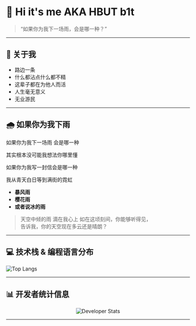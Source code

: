# 👋 Hi it's me AKA HBUT b1t

> “如果你为我下一场雨，会是哪一种？”  

---

## 📝 关于我

- 路边一条
- 什么都沾点什么都不精
- 这辈子都在为他人而活
- 人生毫无意义
- 无业游民

---

## 🌧️ 如果你为我下雨

如果你为我下一场雨 会是哪一种

其实根本没可能我想法你哪里懂

如果你为我写一封信会是哪一种

我从青天白日等到满街的霓虹

- **暴风雨**
- **樱花雨** 
- **或者说冰的雨**


> 天空中倾的雨 滴在我心上
> 如在这顷刻间，你能够听得见，  
> 告诉我，你的天空现在多云还是晴朗？

---

## 💻 技术栈 & 编程语言分布

![Top Langs](https://github-readme-stats.vercel.app/api/top-langs/?username=wabshs)

---

## 📊 开发者统计信息

<div align="center">
  <img src="https://github-readme-stats.vercel.app/api?username=wabshs&show_icons=true&theme=radical" alt="Developer Stats" />
</div>

---

